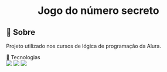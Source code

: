 <h1 align="center"> Jogo do número secreto </h1>

<h2>🔖 Sobre</h2>
<p>Projeto utilizado nos cursos de lógica de programação da Alura.</p>
🚀 Tecnologias
<div>
  <img src="https://img.shields.io/badge/HTML-239120?style=for-the-badge&logo=html5&logoColor=white">
  <img src="https://img.shields.io/badge/CSS-239120?&style=for-the-badge&logo=css3&logoColor=white">
  <img src="https://img.shields.io/badge/JavaScript-F7DF1E?style=for-the-badge&logo=javascript&logoColor=black">
</div>
